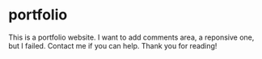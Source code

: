 # portfolio
This is a portfolio website.
I want to add comments area, a reponsive one, but I failed. 
Contact me if you can help.
Thank you for reading!
